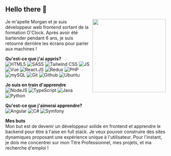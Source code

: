 ## Hello there 👋

<img align='right' src="https://i.imgur.com/W4FO3jl.png" width="230" />

Je m'apelle Morgan et je suis développeur web frontend sortant de la formation O'Clock. Après avoir été bartender pendant 6 ans, je suis retourné derrière les écrans pour parler aux machines !

**Qu'est-ce que j'ai appris?** </br>
![HTML5](https://img.shields.io/badge/HTML5-E34F26?style=for-the-badge&logo=html5&logoColor=white)
![SASS](https://img.shields.io/badge/Sass-CC6699?style=for-the-badge&logo=sass&logoColor=white)
![Tailwind CSS](https://img.shields.io/badge/Tailwind_CSS-38B2AC?style=for-the-badge&logo=tailwind-css&logoColor=white)
![JS](https://img.shields.io/badge/JavaScript-323330?style=for-the-badge&logo=javascript&logoColor=F7DF1E)
![Vue](https://img.shields.io/badge/-Vue-4fc08d?style=for-the-badge&logo=Vue.js&logoColor=white)
![React.JS](https://img.shields.io/badge/REACT.JS-61DAFB?style=for-the-badge&logo=react&logoColor=black)
![Redux](https://img.shields.io/badge/-Redux-764ABC?style=for-the-badge&logo=redux&logoColor=white)
![PHP](https://img.shields.io/badge/PHP-777BB4?style=for-the-badge&logo=php&logoColor=white)
![mySQL](https://img.shields.io/badge/MySQL-00000F?style=for-the-badge&logo=mysql&logoColor=white)
![Git](https://img.shields.io/badge/Git-F05032?style=for-the-badge&logo=git&logoColor=white)
![Github](https://img.shields.io/badge/Github-181717?style=for-the-badge&logo=github&logoColor=white)
![Ubuntu](https://img.shields.io/badge/Ubuntu-E95420?style=for-the-badge&logo=ubuntu&logoColor=white)
</br>

**Je suis en train d'apprendre** </br>
![NodeJS](https://img.shields.io/badge/Node.js-43853D?style=for-the-badge&logo=node.js&logoColor=white)
![TypeScript](https://img.shields.io/badge/Typescript-007ACC?style=for-the-badge&logo=typescript&logoColor=white)
![Java](https://img.shields.io/badge/Java-ED8B00?style=for-the-badge&logo=java&logoColor=white)
![Python](https://img.shields.io/badge/Python-3776AB?style=for-the-badge&logo=python&logoColor=white)

**Qu'est-ce que j'aimerai apprendre?** </br>
![Angular](https://img.shields.io/badge/Angular-ff4444?style=for-the-badge&logo=angular&logoColor=white)
![C#](https://img.shields.io/badge/C%23-239120?style=for-the-badge&logo=c-sharp&logoColor=white)
![Symfony](https://img.shields.io/badge/Symfony-F2BA22?style=for-the-badge&logo=symfony&logoColor=black)

**Mes buts** </br>
Mon but est de devenir un développeur solide en frontend et apprendre le backend pour être à l'aise en full stack. Je veux pouvoir construire des sites dynamiques proposant une expérience unique à l'utilisateur. Pour l'instant, je dois me concentrer sur mon Titre Professionnel, mes projets, et ma recherche d'emploi !






<!--
**morgan-pernelle/morgan-pernelle** is a ✨ _special_ ✨ repository because its `README.md` (this file) appears on your GitHub profile.
Here are some ideas to get you started:
- 🔭 I’m currently working on ...
- 🌱 I’m currently learning ...
- 👯 I’m looking to collaborate on ...
- 🤔 I’m looking for help with ...
- 💬 Ask me about ...
- 📫 How to reach me: ...
- 😄 Pronouns: ...
- ⚡ Fun fact: ...
-->

